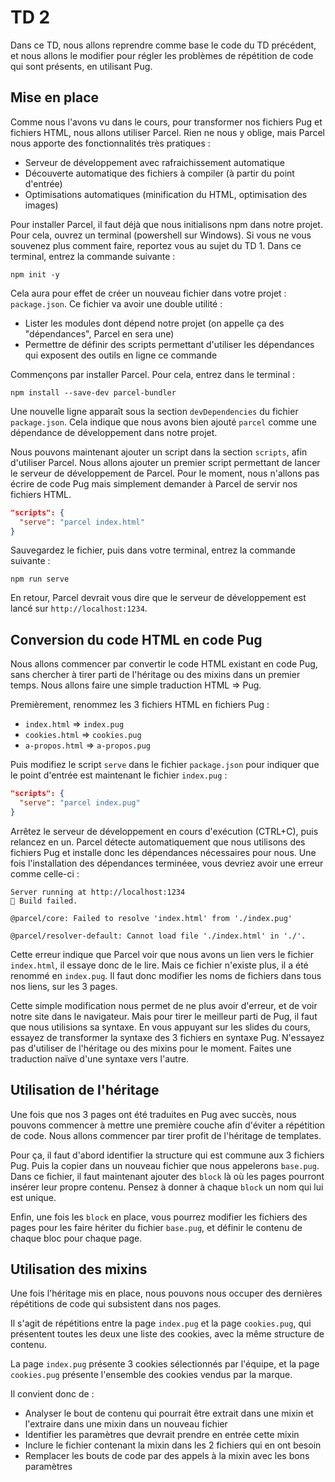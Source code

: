 # TD 2

Dans ce TD, nous allons reprendre comme base le code du TD précédent, et nous
allons le modifier pour régler les problèmes de répétition de code qui sont
présents, en utilisant Pug.

## Mise en place

Comme nous l'avons vu dans le cours, pour transformer nos fichiers Pug et
fichiers HTML, nous allons utiliser Parcel. Rien ne nous y oblige, mais Parcel
nous apporte des fonctionnalités très pratiques :

* Serveur de développement avec rafraichissement automatique
* Découverte automatique des fichiers à compiler (à partir du point d'entrée)
* Optimisations automatiques (minification du HTML, optimisation des images)

Pour installer Parcel, il faut déjà que nous initialisons npm dans notre
projet. Pour cela, ouvrez un terminal (powershell sur Windows). Si vous ne vous
souvenez plus comment faire, reportez vous au sujet du TD 1. Dans ce terminal,
entrez la commande suivante :

```console
npm init -y
```

Cela aura pour effet de créer un nouveau fichier dans votre projet :
`package.json`. Ce fichier va avoir une double utilité :

* Lister les modules dont dépend notre projet (on appelle ça des "dépendances", Parcel en sera une)
* Permettre de définir des scripts permettant d'utiliser les dépendances qui exposent des outils en ligne ce commande

Commençons par installer Parcel. Pour cela, entrez dans le terminal : 

```console
npm install --save-dev parcel-bundler
``` 

Une nouvelle ligne apparaît sous la section `devDependencies` du fichier
`package.json`. Cela indique que nous avons bien ajouté `parcel` comme une
dépendance de développement dans notre projet.

Nous pouvons maintenant ajouter un script dans la section `scripts`, afin
d'utiliser Parcel. Nous allons ajouter un premier script permettant de lancer
le serveur de développement de Parcel. Pour le moment, nous n'allons pas écrire
de code Pug mais simplement demander à Parcel de servir nos fichiers HTML.

```json
"scripts": {
  "serve": "parcel index.html"
}
```

Sauvegardez le fichier, puis dans votre terminal, entrez la commande suivante : 

```console
npm run serve
```

En retour, Parcel devrait vous dire que le serveur de développement est lancé
sur `http://localhost:1234`.

## Conversion du code HTML en code Pug

Nous allons commencer par convertir le code HTML existant en code Pug, sans
chercher à tirer parti de l'héritage ou des mixins dans un premier temps. Nous
allons faire une simple traduction HTML => Pug.

Premièrement, renommez les 3 fichiers HTML en fichiers Pug :

* `index.html` => `index.pug`
* `cookies.html` => `cookies.pug`
* `a-propos.html` => `a-propos.pug`

Puis modifiez le script `serve` dans le fichier `package.json` pour indiquer que le point d'entrée est maintenant le fichier `index.pug` :

```json
"scripts": {
  "serve": "parcel index.pug"
}
```

Arrêtez le serveur de développement en cours d'exécution (CTRL+C), puis
relancez en un. Parcel détecte automatiquement que nous utilisons des fichiers
Pug et installe donc les dépendances nécessaires pour nous. Une fois
l'installation des dépendances terminéee, vous devriez avoir une erreur comme
celle-ci :

```console
Server running at http://localhost:1234
🚨 Build failed.

@parcel/core: Failed to resolve 'index.html' from './index.pug'

@parcel/resolver-default: Cannot load file './index.html' in './'.
```

Cette erreur indique que Parcel voir que nous avons un lien vers le fichier
`index.html`, il essaye donc de le lire. Mais ce fichier n'existe plus, il a
été renommé en `index.pug`. Il faut donc modifier les noms de fichiers dans
tous nos liens, sur les 3 pages.

Cette simple modification nous permet de ne plus avoir d'erreur, et de voir
notre site dans le navigateur. Mais pour tirer le meilleur parti de Pug, il
faut que nous utilisions sa syntaxe. En vous appuyant sur les slides du cours,
essayez de transformer la syntaxe des 3 fichiers en syntaxe Pug. N'essayez pas
d'utiliser de l'héritage ou des mixins pour le moment. Faites une traduction
naïve d'une syntaxe vers l'autre.

## Utilisation de l'héritage

Une fois que nos 3 pages ont été traduites en Pug avec succès, nous pouvons
commencer à mettre une première couche afin d'éviter a répétition de code. Nous
allons commencer par tirer profit de l'héritage de templates.

Pour ça, il faut d'abord identifier la structure qui est commune aux 3 fichiers
Pug. Puis la copier dans un nouveau fichier que nous appelerons `base.pug`.
Dans ce fichier, il faut maintenant ajouter des `block` là où les pages
pourront insérer leur propre contenu. Pensez à donner à chaque `block` un nom
qui lui est unique.

Enfin, une fois les `block` en place, vous pourrez modifier les fichiers des
pages pour les faire hériter du fichier `base.pug`, et définir le contenu de
chaque bloc pour chaque page.

## Utilisation des mixins

Une fois l'héritage mis en place, nous pouvons nous occuper des dernières
répétitions de code qui subsistent dans nos pages.

Il s'agit de répétitions entre la page `index.pug` et la page `cookies.pug`,
qui présentent toutes les deux une liste des cookies, avec la même structure de
contenu.

La page `index.pug` présente 3 cookies sélectionnés par l'équipe, et la page
`cookies.pug` présente l'ensemble des cookies vendus par la marque.

Il convient donc de :

* Analyser le bout de contenu qui pourrait être extrait dans une mixin et l'extraire dans une mixin dans un nouveau fichier
* Identifier les paramètres que devrait prendre en entrée cette mixin
* Inclure le fichier contenant la mixin dans les 2 fichiers qui en ont besoin
* Remplacer les bouts de code par des appels à la mixin avec les bons paramètres
